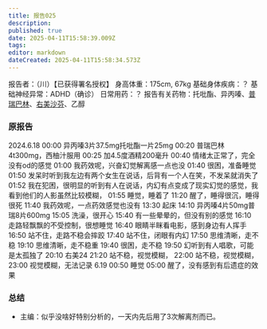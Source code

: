 ```yaml
---
title: 报告025
description: 
published: true
date: 2025-04-11T15:58:39.009Z
tags: 
editor: markdown
dateCreated: 2025-04-11T15:58:34.573Z
---
```


报告者：（川）【已获得署名授权】
身高体重：175cm, 67kg
基础身体疾病：？
基础神经异常：ADHD（确诊）
日常用药：？
报告有关药物：托吡酯、异丙嗪、[普瑞巴林](/PR80/)、[右美沙芬](/DXM/)、乙醇

### 原报告
2024.6.18
00:00 异丙嗪3片37.5mg托吡酯一片25mg
00:20 普瑞巴林4t300mg，西柚汁服用
00:25 加4.5度酒精200毫升
00:40 情绪太正常了，完全没有od的感觉
01:00 我药效呢，兴奋幻觉解离感一点也没
01:40 很困，准备睡觉
01:50 发呆时听到我左边有两个女生在说话，后背有一个人在笑，不发呆就消失了
01:52 我在犯困，很明显的听到有人在说话，内幻有点变成了现实幻觉的感觉，我看到他们的人影虽然比较模糊，
01:55 睡觉，睡着了
11:20 醒了，睡得很沉，睡得很死
11:40 我药效呢，一点药效感觉也没有
13:30 起床
14:10 异丙嗪4片50mg普瑞8片600mg
15:05 洗澡，很开心
15:40 有一些晕晕的，但没有别的感觉
16:10 走路轻飘飘的不受控制，很想睡觉
16:40 眼睛半眯看电影，感到身边有人挥手
16:50 站不住，走路不稳会摔跤
17:40 站不住，闭眼有内幻
17:50 思维清晰，走不稳
19:10 思维清晰，走不稳重
19:40 很困，走不稳
19:50 幻听到有人唱歌，可能是太孤独了
20:10 右美24
21:20 站不稳，视觉模糊，
22:00 站不稳，视觉模糊，
23:00 视觉模糊，无法记录
6.19 00:50 睡觉
05:00 醒了，没有感到有后遗症的效果

### 总结
- 主编：似乎没啥好特别分析的，一天内先后用了3次解离剂而已。
